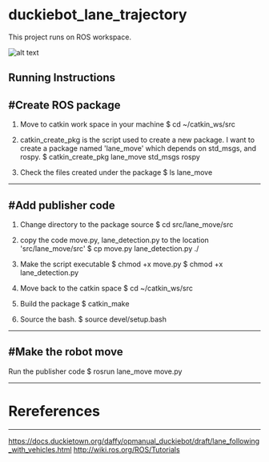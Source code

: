 # duckiebot_lane_trajectory

This project runs on ROS workspace.

![alt text](https://github.com/techy-dpu/duckiebot_lane_trajectory/tree/main/resized_images/duckiebot_pipeline.jpg)


Running Instructions
----------------------
#Create ROS package
----------------------
1. Move to catkin work space in your machine
$ cd ~/catkin_ws/src

2. catkin_create_pkg is the script used to create a new package. I want to create a package named 'lane_move' which depends on std_msgs, and rospy.
$ catkin_create_pkg lane_move std_msgs rospy

3. Check the files created under the package
$ ls lane_move

----------------------
#Add publisher code
----------------------
1. Change directory to the package source
$ cd src/lane_move/src

2. copy the code move.py, lane_detection.py to the location 'src/lane_move/src'
$ cp move.py lane_detection.py ./

3. Make the script executable
$ chmod +x move.py
$ chmod +x lane_detection.py

4. Move back to the catkin space
$ cd ~/catkin_ws/src

5. Build the package
$ catkin_make

6. Source the bash.
$ source devel/setup.bash

----------------------
#Make the robot move
----------------------
Run the publisher code
$ rosrun lane_move move.py


------------------------
# Rereferences
------------------------

https://docs.duckietown.org/daffy/opmanual_duckiebot/draft/lane_following_with_vehicles.html
http://wiki.ros.org/ROS/Tutorials

